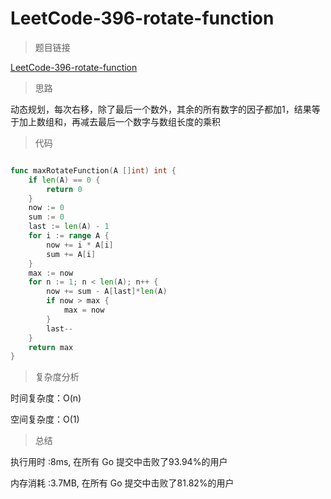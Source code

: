 #  LeetCode-396-rotate-function

>题目链接

[LeetCode-396-rotate-function](https://leetcode-cn.com/problems/rotate-function/)

>思路

动态规划，每次右移，除了最后一个数外，其余的所有数字的因子都加1，结果等于加上数组和，再减去最后一个数字与数组长度的乘积

>代码

```go

func maxRotateFunction(A []int) int {
    if len(A) == 0 {
        return 0
    }
    now := 0
    sum := 0
    last := len(A) - 1
    for i := range A {
        now += i * A[i]
        sum += A[i]
    }
    max := now
    for n := 1; n < len(A); n++ {
        now += sum - A[last]*len(A)
        if now > max {
            max = now
        }
        last--
    }
    return max
}

```

>复杂度分析

时间复杂度：O(n)

空间复杂度：O(1)

>总结

执行用时 :8ms, 在所有 Go 提交中击败了93.94%的用户
 
内存消耗 :3.7MB, 在所有 Go 提交中击败了81.82%的用户
